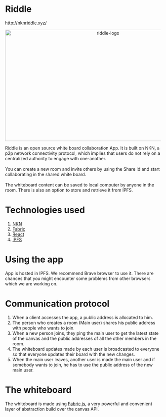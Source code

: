 # Riddle
http://nknriddle.xyz/
<p align="center"><img width="650px" height="360px" src="https://i.ibb.co/0CYwLwN/Screenshot-2021-09-17-at-8-03-32-AM.png" alt="riddle-logo" /></p>
Riddle is an open source white board collaboration App. It is built on NKN, a p2p network connectivity protocol, which implies that users do not rely on a centralized authority to engage with one-another.
<br/>
<br/>
You can create a new room and invite others by using the Share Id and start collaborating in the shared white board.
<br/>
<br/>
The whiteboard content can be saved to local computer by anyone in the room. There is also an option to store and retrieve it from IPFS.

# Technologies used
1. [NKN](https://nkn.org/)
2. [Fabric](http://fabricjs.com/)
3. [React](https://reactjs.org/)
4. [IPFS](https://ipfs.io/)

# Using the app
App is hosted in IPFS. We recommend Brave browser to use it. There are chances that you might encounter some problems from other browsers which we are working on.


# Communication protocol
1. When a client accesses the app, a public address is allocated to him.
2. The person who creates a room (Main user) shares his public address with people who wants to join.
3. When a new person joins, they ping the main user to get the latest state of the canvas and the public addresses of all the other members in the room.
4. The whiteboard updates made by each user is broadcasted to everyone so that everyone updates their board with the new changes.
5. When the main user leaves, another user is made the main user and if somebody wants to join, he has to use the public address of the new main user.

# The whiteboard
The whiteboard is made using [Fabric.js](http://fabricjs.com/), a very powerful and convenient layer of abstraction build over the canvas API.

